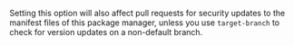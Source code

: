Setting this option will also affect pull requests for security updates to the manifest files of this package manager, unless you use `target-branch` to check for version updates on a non-default branch.